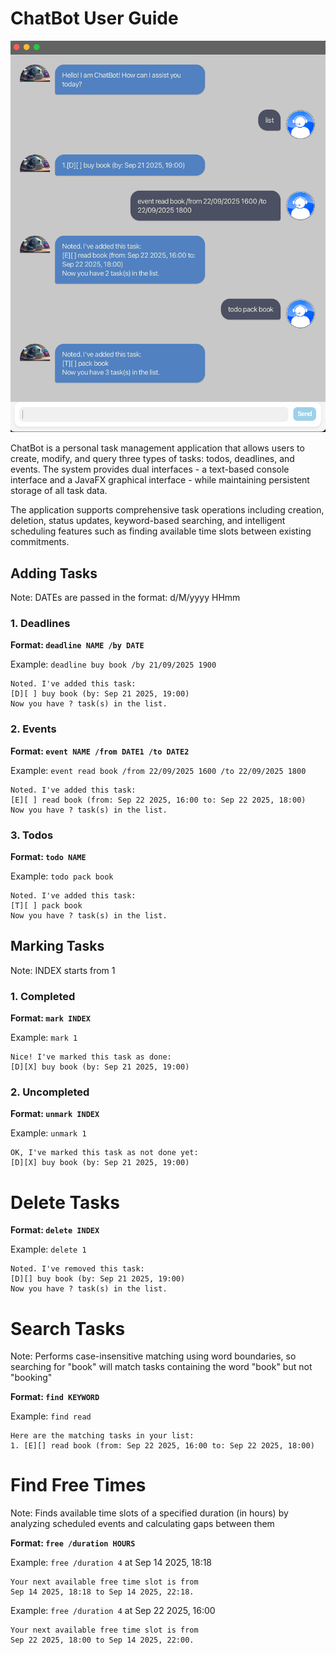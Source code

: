 # ChatBot User Guide

![Ui.png](Ui.png)

ChatBot is a personal task management application that allows users to create, modify, and query three types of tasks: todos, deadlines, and events. The system provides dual interfaces - a text-based console interface and a JavaFX graphical interface - while maintaining persistent storage of all task data.

The application supports comprehensive task operations including creation, deletion, status updates, keyword-based searching, and intelligent scheduling features such as finding available time slots between existing commitments.

## Adding Tasks
Note: DATEs are passed in the format: d/M/yyyy HHmm

### 1. Deadlines

**Format: `deadline NAME /by DATE`**

Example: `deadline buy book /by 21/09/2025 1900`

```
Noted. I've added this task:
[D][ ] buy book (by: Sep 21 2025, 19:00)
Now you have ? task(s) in the list.
```

### 2. Events

**Format: `event NAME /from DATE1 /to DATE2`**


Example: `event read book /from 22/09/2025 1600 /to 22/09/2025 1800`

```
Noted. I've added this task:
[E][ ] read book (from: Sep 22 2025, 16:00 to: Sep 22 2025, 18:00)
Now you have ? task(s) in the list.
```

### 3. Todos

**Format: `todo NAME`**


Example: `todo pack book`

```
Noted. I've added this task:
[T][ ] pack book
Now you have ? task(s) in the list.
```

## Marking Tasks

Note: INDEX starts from 1

### 1. Completed

**Format: `mark INDEX`**

Example: `mark 1`

```
Nice! I've marked this task as done:
[D][X] buy book (by: Sep 21 2025, 19:00)
```

### 2. Uncompleted

**Format: `unmark INDEX`**

Example: `unmark 1`

```
OK, I've marked this task as not done yet:
[D][X] buy book (by: Sep 21 2025, 19:00)
```

# Delete Tasks

**Format: `delete INDEX`**

Example: `delete 1`

```
Noted. I've removed this task:
[D][] buy book (by: Sep 21 2025, 19:00)
Now you have ? task(s) in the list.
```

# Search Tasks

Note: Performs case-insensitive matching using word boundaries, so searching for "book" will match tasks containing the word "book" but not "booking"

**Format: `find KEYWORD`**

Example: `find read`

```
Here are the matching tasks in your list:
1. [E][] read book (from: Sep 22 2025, 16:00 to: Sep 22 2025, 18:00)
```

# Find Free Times
Note: Finds available time slots of a specified duration (in hours) by analyzing scheduled events and calculating gaps between them

**Format: `free /duration HOURS`**

Example: `free /duration 4` at Sep 14 2025, 18:18

```
Your next available free time slot is from
Sep 14 2025, 18:18 to Sep 14 2025, 22:18.
```

Example: `free /duration 4` at Sep 22 2025, 16:00

```
Your next available free time slot is from
Sep 22 2025, 18:00 to Sep 14 2025, 22:00.
```
